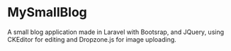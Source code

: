# MySmallBlog

A small blog application made in Laravel with Bootsrap, and JQuery, using CKEditor for editing and Dropzone.js for image uploading.

